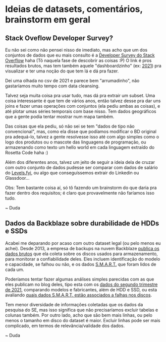 # Ideias de datasets, comentários, brainstorm em geral

## Stack Oveflow Developer Survey?

Eu não sei como não pensei nisso de imediato, mas acho que um dos conjuntos de dados que eu mais consulto é a [Developer Survey do Stack Overflow](https://insights.stackoverflow.com/survey) haha (Tô naquela fase de descobrir as coisas :P) O link é pros resultados brutos, mas tem também aquele "dashboardzinho" (ex: [2021](https://insights.stackoverflow.com/survey/2021)) pra visualizar e ter uma noção do que tem lá e dá pra fazer.

Dei uma olhada no csv de 2021 e parece bem "arrumadinho", não gastaríamos muito tempo com data cleansing.

Talvez seja muita coisa pra usar tudo, mas dá pra extrair um subset. Uma coisa interessante é que tem de vários anos, então talvez desse pra dar uns joins e fazer umas operações com conjuntos (ela pediu ambas as coisas), e até plotar umas séries temporais com base nisso. Tem dados geográficos que a gente podia tentar mostrar num mapa também.

Das coisas que ela pediu, só não sei se tem "dados de tipo não convencional", mas, como ela disse que podíamos modificar o BD original pra adequá-lo, talvez a gente resolvesse isso até com algo simples como o logo dos produtos ou o mascote das linguagens de programação, ou armazenando como texto um hello world em cada linguagem extraído do Rosetta Code haha :)

Além dos diferentes anos, talvez um jeito de seguir a ideia dela de cruzar com outro conjunto de dados pudesse ser comparar com dados de salário do [Levels.fyi](https://www.levels.fyi/), ou algo que conseguíssemos extrair do Linkedin ou Glassdoor...

Obs: Tem bastante coisa aí, só tô fazendo um brainstorm do que daria pra fazer dentro dos requisitos; é claro que provavelmente não faríamos isso tudo.

~ Duda

## Dados da Backblaze sobre durabilidade de HDDs e SSDs

Acabei me deparando por acaso com outro dataset legal (ou pelo menos eu achei). Desde 2013, a empresa de backups na nuvem Backblaze [publica os dados brutos](https://www.backblaze.com/b2/hard-drive-test-data.html) que ela coleta sobre os discos usados para armazenamento, para monitorar a confiabilidade deles. Eles incluem identificação do modelo e capacidade, se falhou ou não, e os dados [S.M.A.R.T.](https://en.wikipedia.org/wiki/S.M.A.R.T.) que foram lidos de cada um.

Poderíamos tentar fazer algumas análises simples parecidas com as que eles publicam no blog deles, tipo esta com os [dados do segundo trimestre de 2021](https://www.backblaze.com/blog/backblaze-drive-stats-for-q2-2021/), comparando modelos e fabricantes, além de HDD e SSD, ou esta avaliando [quais dados S.M.A.R.T. estão associados a falhas nos discos](https://www.backblaze.com/blog/what-smart-stats-indicate-hard-drive-failures/).

Tem menor diversidade de informações coletadas que os dados da pesquisa do SE, mas isso significa que não precisaríamos excluir tabelas e colunas também. Por outro lado, acho que são bem mais linhas, ou pelo menos o tamanho em disco do dataset é maior. Excluir linhas pode ser mais complicado, em termos de relevância/validade dos dados.

~ Duda
